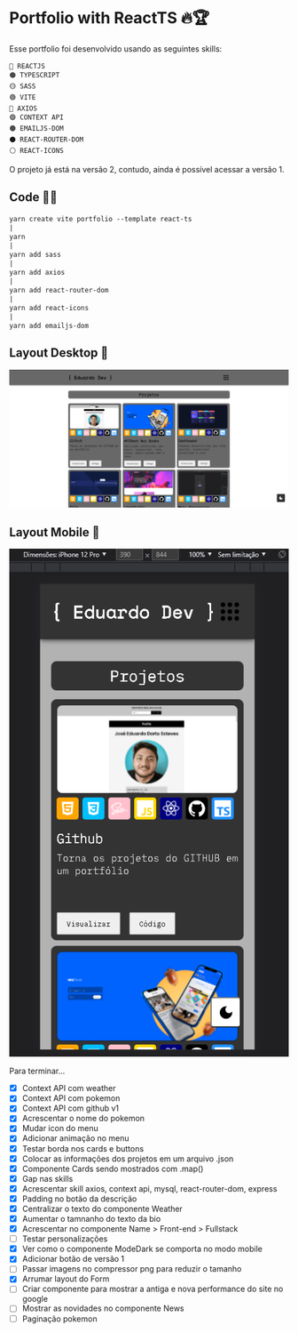 # Portfolio with ReactTS 🔥🏆

Esse portfolio foi desenvolvido usando as seguintes skills:

    🔴 REACTJS
    🟠 TYPESCRIPT
    🟡 SASS
    🟢 VITE
    🔵 AXIOS
    🟣 CONTEXT API
    🟤 EMAILJS-DOM
    ⚫ REACT-ROUTER-DOM
    ⚪ REACT-ICONS

O projeto já está na versão 2, contudo, ainda é possível acessar a versão 1.

## Code 👨‍💻

    yarn create vite portfolio --template react-ts
    |
    yarn
    |
    yarn add sass
    |
    yarn add axios
    |
    yarn add react-router-dom
    |
    yarn add react-icons
    |
    yarn add emailjs-dom

## Layout Desktop 🍕
![Layout Desktop](./src/components/images/Layout/desktop1.png)
## Layout Mobile 🍟
![Layout Mobile](./src/components/images/Layout/mobile1.png)

Para terminar...
- [x] Context API com weather
- [x] Context API com pokemon
- [x] Context API com github v1
- [x] Acrescentar o nome do pokemon
- [x] Mudar icon do menu
- [x] Adicionar animação no menu
- [x] Testar borda nos cards e buttons
- [x] Colocar as informações dos projetos em um arquivo .json
- [x] Componente Cards sendo mostrados com .map()
- [x] Gap nas skills
- [x] Acrescentar skill axios, context api, mysql, react-router-dom, express
- [x] Padding no botão da descrição
- [x] Centralizar o texto do componente Weather
- [x] Aumentar o tamnanho do texto da bio
- [x] Acrescentar no componente Name > Front-end > Fullstack
- [ ] Testar personalizações
- [x] Ver como o componente ModeDark se comporta no modo mobile
- [x] Adicionar botão de versão 1
- [ ] Passar imagens no compressor png para reduzir o tamanho
- [x] Arrumar layout do Form
- [ ] Criar componente para mostrar a antiga e nova performance do site no google
- [ ] Mostrar as novidades no componente News
- [ ] Paginação pokemon
